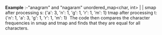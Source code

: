 **Example** :-"anagram" and "nagaram"
​
unordered_map<char, int>
| |
smap after processing s: {'a': 3, 'n': 1, 'g': 1, 'r': 1, 'm': 1}
tmap after processing t: {'n': 1, 'a': 3, 'g': 1, 'r': 1, 'm': 1}
​
The code then compares the character frequencies in smap and tmap and finds that they are equal for all characters.